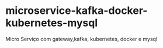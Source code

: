 # microservice-kafka-docker-kubernetes-mysql
Micro Serviço com gateway,kafka, kubernetes, docker e mysql
